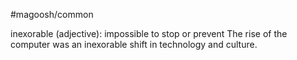 #magoosh/common

inexorable (adjective): impossible to stop or prevent 
The rise of the computer was an inexorable shift in technology and culture. 
